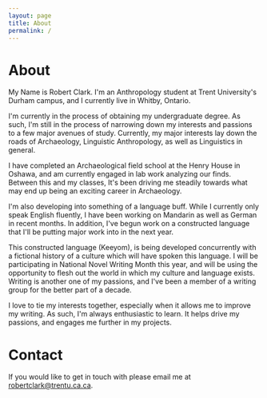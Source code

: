 ```yaml
---
layout: page
title: About
permalink: /
---
```

# About

My Name is Robert Clark. I'm an Anthropology student at Trent University's Durham campus, and I currently live in Whitby, Ontario.

I'm currently in the process of obtaining my undergraduate degree. As such, I'm still in the process of narrowing down my interests and passions to a few major avenues of study. Currently, my major interests lay down the roads of Archaeology, Linguistic Anthropology, as well as Linguistics in general.

I have completed an Archaeological field school at the Henry House in Oshawa, and am currently engaged in lab work analyzing our finds. Between this and my classes, It's been driving me steadily towards what may end up being an exciting career in Archaeology.

I'm also developing into something of a language buff. While I currently only speak English fluently, I have been working on Mandarin as well as German in recent months. In addition, I've begun work on a constructed language that I'll be putting major work into in the next year. 

This constructed language (Keeyom), is being developed concurrently with a fictional history of a culture which will have spoken this language. I will be participating in National Novel Writing Month this year, and will be using the opportunity to flesh out the world in which my culture and language exists. Writing is another one of my passions, and I've been a member of a writing group for the better part of a decade.

I love to tie my interests together, especially when it allows me to improve my writing. As such, I'm always enthusiastic to learn. It helps drive my passions, and engages me further in my projects.

# Contact

If you would like to get in touch with please email me at [robertclark@trentu.ca.ca][1].

[1]: mailto:robertclark@trentu.ca
